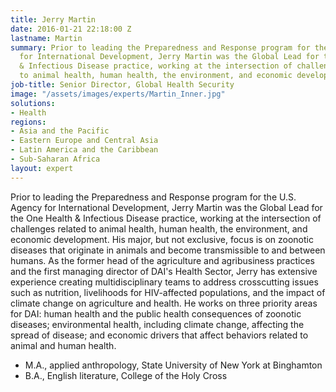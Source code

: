 ```yaml
---
title: Jerry Martin
date: 2016-01-21 22:18:00 Z
lastname: Martin
summary: Prior to leading the Preparedness and Response program for the U.S. Agency
  for International Development, Jerry Martin was the Global Lead for the One Health
  & Infectious Disease practice, working at the intersection of challenges related
  to animal health, human health, the environment, and economic development.
job-title: Senior Director, Global Health Security
image: "/assets/images/experts/Martin_Inner.jpg"
solutions:
- Health
regions:
- Asia and the Pacific
- Eastern Europe and Central Asia
- Latin America and the Caribbean
- Sub-Saharan Africa
layout: expert
---
```


Prior to leading the Preparedness and Response program for the U.S. Agency for International Development, Jerry Martin was the Global Lead for the One Health & Infectious Disease practice, working at the intersection of challenges related to animal health, human health, the environment, and economic development. His major, but not exclusive, focus is on zoonotic diseases that originate in animals and become transmissible to and between humans. As the former head of the agriculture and agribusiness practices and the first managing director of DAI's Health Sector, Jerry has extensive experience creating multidisciplinary teams to address crosscutting issues such as nutrition, livelihoods for HIV-affected populations, and the impact of climate change on agriculture and health. He works on three priority areas for DAI: human health and the public health consequences of zoonotic diseases; environmental health, including climate change, affecting the spread of disease; and economic drivers that affect behaviors related to animal and human health.

* M.A., applied anthropology, State University of New York at Binghamton
* B.A., English literature, College of the Holy Cross
